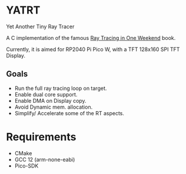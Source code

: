 # YATRT
Yet Another Tiny Ray Tracer

A C implementation of the famous [Ray Tracing in One Weekend](https://raytracing.github.io/books/RayTracingInOneWeekend.html) book.

Currently, it is aimed for RP2040 Pi Pico W, with a TFT 128x160 SPI TFT Display.

## Goals
* Run the full ray tracing loop on target.
* Enable dual core support.
* Enable DMA on Display copy.
* Avoid Dynamic mem. allocation.
* Simplify/ Accelerate some of the RT aspects.

# Requirements 
- CMake
- GCC 12 (arm-none-eabi)
- Pico-SDK